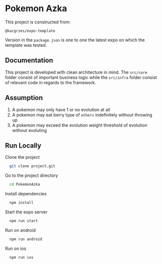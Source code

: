 # Pokemon Azka

This project is constructed from:

``` @kacgrzes/expo-template ```

Version in the `package.json` is one to one the latest expo on which the template was tested.

## Documentation

This project is developed with clean architecture in mind. The `src/core` folder consist of important business logic while the `src/infra` folder consist of relevant code in regards to the framework.

## Assumption

1. A pokemon may only have 1 or no evolution at all
2. A pokemon may eat berry type of `others` indefinitely without throwing up
3. A pokemon may exceed the evolution weight threshold of evolution without evoluting

## Run Locally

Clone the project

```bash
  git clone project.git
```

Go to the project directory

```bash
  cd PokemonAzka
```

Install dependencies

```bash
  npm install
```

Start the expo server

```bash
  npm run start
```

Run on android

```bash
  npm run android
```

Run on ios
```bash
  npm run ios
```
